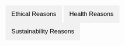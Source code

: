 <html lang="en">
<head>
  <meta charset="UTF-8">
  <meta name="viewport" content="width=device-width, initial-scale=1.0">
  <title>Tabbed Interface</title>
  <style>
    body {
      font-family: Arial, sans-serif;
    }

    .tabs {
      display: flex;
      margin-bottom: 20px;
    }

    .tab-button {
      background-color: #f1f1f1;
      border: none;
      outline: none;
      cursor: pointer;
      padding: 14px 16px;
      transition: background-color 0.3s;
      font-size: 17px;
    }

    .tab-button:hover {
      background-color: #ddd;
    }

    .tab-button.active {
      background-color: #ccc;
    }

    .tab-content {
      display: none;
      padding: 20px;
      border: 1px solid #ccc;
      border-top: none;
    }

    .tab-content h2 {
      margin-top: 0;
    }
  </style>
</head>
<body>
  <div class="tabs">
    <button class="tab-button" onclick="openTab(event, 'Ethical')">Ethical Reasons</button>
    <button class="tab-button" onclick="openTab(event, 'Health')">Health Reasons</button>
    <button class="tab-button" onclick="openTab(event, 'Sustainability')">Sustainability Reasons</button>
  </div>

  <div id="Ethical" class="tab-content">
    <h2>Ethical Reasons</h2>
    <h1>Dairy</h1>
    <div style="position: relative; width: 100%; height: 0; padding-bottom: 56.25%;">
        <iframe 
            src="https://drive.google.com/file/d/1CBEONkl0h0BEoGLVi_Cq06dQssbLzvhM/preview" 
            frameborder="0" 
            allowfullscreen 
            style="position: absolute; top: 0; left: 0; width: 100%; height: 100%;">
        </iframe>
    </div>
    <br><p>This is dairy, a heartless, maniacal way of treating literal babies. This is animal agriculture. The worst life you can born into is one within that industry. Trapped and exploited your entire life until you are mercilessly killed.<p/>
      <ul>
      <li><a href="https://www.kinderworld.org/videos/dairy-industry/shooting-baby-calves-dairy-horrors/" target="_blank" rel="noopener norefferrer">Horrific</a></li>
        <ul>
    <h1>Eggs</h1>
    <div style="position: relative; width: 100%; height: 0; padding-bottom: 56.25%;">
        <iframe 
            src="https://drive.google.com/file/d/1X5zYk6hZIfOdSpOPTRcgvBhmoI2NGfcT/preview" 
            frameborder="0" 
            allowfullscreen 
            style="position: absolute; top: 0; left: 0; width: 100%; height: 100%;">
        </iframe>
    </div>

  <div id="Health" class="tab-content">
    <h2>Health Reasons</h2>
    <p>The cool thing about veganism is that you are not only acting in a way that coincides with your ethical values, you also benefit from it health-wise</p>

    <h1>Sources:</h1>
    <ul>
      <li><a href="https://www.ncbi.nlm.nih.gov/pmc/articles/PMC4991921/" target="_blank" rel="noopener noreferrer">Health benefits</a></li>
      <li><a href="https://pubmed.ncbi.nlm.nih.gov/38032644/" target="_blank" rel="noopener noreferrer">Twin study</a></li>
      <li><a href="https://www.ncbi.nlm.nih.gov/pmc/articles/PMC6790443/" target="_blank" rel="noopener noreferrer">Eggs</a></li>
      <li><a href="https://www.ncbi.nlm.nih.gov/pmc/articles/PMC8210981/" target="_blank" rel="noopener noreferrer">Another study</a></li>
    </ul>
  </div>

  <div id="Sustainability" class="tab-content">  
    <h2>Sustainability Reasons</h2>

    <h1>Impacts of animal agriculture on climate change</h1>

    <h2>How much CO2 has already been released, how much is released a year and what are the planet's reserves?</h2>
    <p>
        <a href="https://informationisbeautiful.net/visualizations/how-many-gigatons-of-co2/" target="_blank" rel="noopener noreferrer">CO2-Statistics</a>
    </p>

    <h2>What other greenhouse gases exist and what is their GWP? <strong>(Global Warming Potential)</strong></h2>
    <p>Methane's instantaneous GWP is 120 times greater than that of CO2! Since oceans obviously store heat, it's important to remember.</p>
    <p>
        <a href="https://climate.mit.edu/ask-mit/what-makes-methane-more-potent-greenhouse-gas-carbon-dioxide" target="_blank" rel="noopener noreferrer">Methane's GWP</a><br>
        <a href="https://climate.nasa.gov/vital-signs/ocean-warming/?intent=121" target="_blank" rel="noopener noreferrer">Ocean warming</a><br>
        <a href="https://ourworldindata.org/greenhouse-gas-emissions" target="_blank" rel="noopener noreferrer">Greenhouse gases comparison</a>
    </p>

    <h2>If CO2 stays in the atmosphere for potentially thousands of years and we are emitting more CO2 every year, what can we do?</h2>
    <p>We need time to reduce the emissions, time to change our societies, time to adapt. This time can be gained by simply abstaining from animal products that hurt you, the planet, and most importantly the victims.</p>
    <p>
        What can you and I do about a most likely catastrophic future? Are you the kind of person that puts their trust in the people in power (politicians, large corporations, shady governmental institutions, etc.)? Or do you look at it with skepticism and desire for finding out what you can do right now to do your part in the most important social movement of human history? It is important to realize that the industry is only destroying the planet because of an accumulation of individual decisions. More comfort, faster everything, better everything, shinier everything, consume, consume, consume. It would be inconceivable to even bring up the thought of consequences because that might reduce the profit. Corporations need that number to go up, no matter the cost, no matter what.
    </p>
    <p>
        While I am on my ramble let me bring up maybe the worst corporation of all: <strong>Nestle</strong>. Here are five of the probably worst things Nestle has done:
    </p>
    <ul>
        <li>No.1: Causing the death of millions of infants.</li>
        <li>No.2: Child slave labor.</li>
        <li>No.3: Exploiting drought-ridden areas to make a profit (California).</li>
        <li>No.4: Plastic pollution. (Their solution to this is to burn the plastic, nothing can go wrong when you do that, am I right?).</li>
        <li>No.5: Exploiting drought-ridden areas (Pakistan) to not only make a profit, but also wasting half the water and contaminating the groundwater.</li>
    </ul>
    <p>
        Great job, Nestle! So how is it possible that Nestle still exists and is to this day one of the biggest corporations in Europe? <strong>Manipulation :)</strong>
    </p>
  </div>

  <script>
    function openTab(evt, tabName) {
      // Declare all variables
      var i, tabcontent, tabbuttons;

      // Get all elements with class="tab-content" and hide them
      tabcontent = document.getElementsByClassName("tab-content");
      for (i = 0; i < tabcontent.length; i++) {
        tabcontent[i].style.display = "none";
      }

      // Get all elements with class="tab-button" and remove the class "active"
      tabbuttons = document.getElementsByClassName("tab-button");
      for (i = 0; i < tabbuttons.length; i++) {
        tabbuttons[i].className = tabbuttons[i].className.replace(" active", "");
      }

      // Show the current tab, and add an "active" class to the button that opened the tab
      document.getElementById(tabName).style.display = "block";
      evt.currentTarget.className += " active";
    }

    // Simulate a click on the first tab button to display the first tab by default
    document.addEventListener("DOMContentLoaded", function() {
      document.querySelector(".tab-button").click();
    });
  </script>

